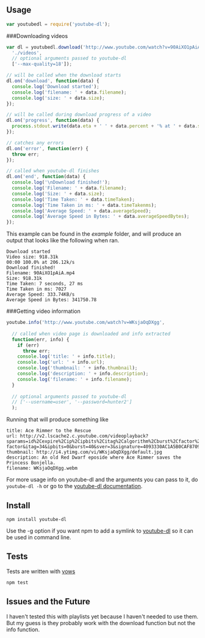 Usage
------------------

```javascript
var youtubedl = require('youtube-dl');
```

###Downloading videos

```javascript
var dl = youtubedl.download('http://www.youtube.com/watch?v=90AiXO1pAiA',
  './videos',
  // optional arguments passed to youtube-dl
  ['--max-quality=18']);

// will be called when the download starts
dl.on('download', function(data) {
  console.log('Download started');
  console.log('filename: ' + data.filename);
  console.log('size: ' + data.size);
});

// will be called during download progress of a video
dl.on('progress', function(data) {
  process.stdout.write(data.eta + ' ' + data.percent + '% at ' + data.speed + '\r');
});

// catches any errors
dl.on('error', function(err) {
  throw err;
});

// called when youtube-dl finishes
dl.on('end', function(data) {
  console.log('\nDownload finished!');
  console.log('Filename: ' + data.filename);
  console.log('Size: ' + data.size);
  console.log('Time Taken: ' + data.timeTaken);
  console.log('Time Taken in ms: ' + data.timeTakenms);
  console.log('Average Speed: ' + data.averageSpeed);
  console.log('Average Speed in Bytes: ' + data.averageSpeedBytes);
});
```


This example can be found in the *example* folder, and will produce an output that looks like the following when ran.

    Download started
    Video size: 918.31k
    00:00 100.0% at 206.12k/s
    Download finished!
    Filename: 90AiXO1pAiA.mp4
    Size: 918.31k
    Time Taken: 7 seconds, 27 ms
    Time Taken in ms: 7027
    Average Speed: 333.74KB/s
    Average Speed in Bytes: 341750.78


###Getting video information

```javascript
youtube.info('http://www.youtube.com/watch?v=WKsjaOqDXgg',
  
  // called when video page is downloaded and info extracted
  function(err, info) {
    if (err)
      throw err;
    console.log('title: ' + info.title);
    console.log('url: ' + info.url);
    console.log('thumbnail: ' + info.thumbnail);
    console.log('description: ' + info.description);
    console.log('filename: ' + info.filename);
  }
  
  // optional arguments passed to youtube-dl
  // ['--username=user', '--password=hunter2']
  );
```

Running that will produce something like

    title: Ace Rimmer to the Rescue
    url: http://v2.lscache2.c.youtube.com/videoplayback?sparams=id%2Cexpire%2Cip%2Cipbits%2Citag%2Calgorithm%2Cburst%2Cfactor%2Coc%3AU0hPSFFQVF9FSkNOOV9JSlhJ&fexp=904410%2C907048%2C910100&algorithm=throttle-factor&itag=34&ipbits=0&burst=40&sver=3&signature=4093330AC1A5B0CAF8709A0416A4B593A75BB892.21F2F12C418003492D9877E1570DC7AEE6DBEEBA&expire=1303156800&key=yt1&ip=0.0.0.0&factor=1.25&id=58ab2368ea835e08
    thumbnail: http://i4.ytimg.com/vi/WKsjaOqDXgg/default.jpg
    description: An old Red Dwarf eposide where Ace Rimmer saves the Princess Bonjella.
    filename: WKsjaOqDXgg.webm


For more usage info on youtube-dl and the arguments you can pass to it, do `youtube-dl -h` or go to the [youtube-dl documentation][].


Install
------------

    npm install youtube-dl

Use the -g option if you want npm to add a symlink to [youtube-dl][] so it can be used in command line.


Tests
-------
Tests are written with [vows](http://vowsjs.org/)

```bash
npm test
```


Issues and the Future
---------------------

I haven't tested this with playlists yet because I haven't needed to use them. But my guess is they probably work with the download function but not the info function.


[youtube-dl]: http://rg3.github.com/youtube-dl/
[youtube-dl documentation]: http://rg3.github.com/youtube-dl/documentation.html
